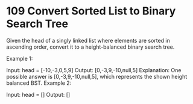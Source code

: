 # 109 Convert Sorted List to Binary Search Tree

Given the head of a singly linked list where elements are sorted in ascending order, convert it to a height-balanced binary search tree.

Example 1:

Input: head = [-10,-3,0,5,9]
Output: [0,-3,9,-10,null,5]
Explanation: One possible answer is [0,-3,9,-10,null,5], which represents the shown height balanced BST.
Example 2:

Input: head = []
Output: []
